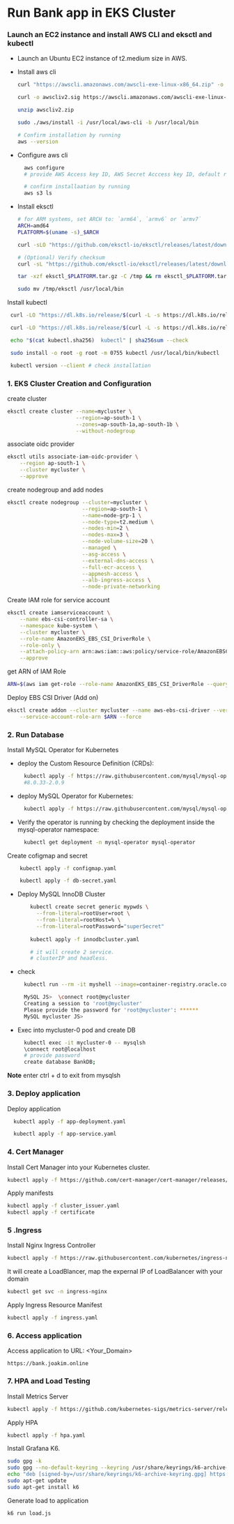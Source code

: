 # Run Bank app in EKS Cluster

### Launch an EC2 instance and install AWS CLI and eksctl and kubectl
- Launch an Ubuntu EC2 instance of t2.medium size in AWS.
- Install aws cli
  ```bash
  curl "https://awscli.amazonaws.com/awscli-exe-linux-x86_64.zip" -o "awscliv2.zip"

  curl -o awscliv2.sig https://awscli.amazonaws.com/awscli-exe-linux-x86_64.zip.sig

  unzip awscliv2.zip

  sudo ./aws/install -i /usr/local/aws-cli -b /usr/local/bin

  # Confirm installation by running
  aws --version
  ```
- Configure aws cli 
  ```bash
    aws configure 
    # provide AWS Access key ID, AWS Secret Acccess key ID, default region and output format.

    # confirm installaation by running
    aws s3 ls
  ```

- Install eksctl
  ```bash
  # for ARM systems, set ARCH to: `arm64`, `armv6` or `armv7`
  ARCH=amd64
  PLATFORM=$(uname -s)_$ARCH

  curl -sLO "https://github.com/eksctl-io/eksctl/releases/latest/download/eksctl_$PLATFORM.tar.gz"

  # (Optional) Verify checksum
  curl -sL "https://github.com/eksctl-io/eksctl/releases/latest/download/eksctl_checksums.txt" | grep $PLATFORM | sha256sum --check

  tar -xzf eksctl_$PLATFORM.tar.gz -C /tmp && rm eksctl_$PLATFORM.tar.gz

  sudo mv /tmp/eksctl /usr/local/bin
  ```

Install kubectl
```bash
 curl -LO "https://dl.k8s.io/release/$(curl -L -s https://dl.k8s.io/release/stable.txt)/bin/linux/amd64/kubectl"

 curl -LO "https://dl.k8s.io/release/$(curl -L -s https://dl.k8s.io/release/stable.txt)/bin/linux/amd64/kubectl.sha256"

 echo "$(cat kubectl.sha256)  kubectl" | sha256sum --check

 sudo install -o root -g root -m 0755 kubectl /usr/local/bin/kubectl

 kubectl version --client # check installation
```
### 1. EKS Cluster Creation and Configuration
create cluster
  ```bash
  eksctl create cluster --name=mycluster \
                        --region=ap-south-1 \
                        --zones=ap-south-1a,ap-south-1b \
                        --without-nodegroup 
  ```
associate oidc provider
  ```bash
  eksctl utils associate-iam-oidc-provider \
      --region ap-south-1 \
      --cluster mycluster \
      --approve
  ```
create nodegroup and add nodes
```bash
eksctl create nodegroup --cluster=mycluster \
                        --region=ap-south-1 \
                        --name=node-grp-1 \
                        --node-type=t2.medium \
                        --nodes-min=2 \
                        --nodes-max=3 \
                        --node-volume-size=20 \
                        --managed \
                        --asg-access \
                        --external-dns-access \
                        --full-ecr-access \
                        --appmesh-access \
                        --alb-ingress-access \
                        --node-private-networking
```

Create IAM role for service account
```bash
eksctl create iamserviceaccount \
    --name ebs-csi-controller-sa \
    --namespace kube-system \
    --cluster mycluster \
    --role-name AmazonEKS_EBS_CSI_DriverRole \
    --role-only \
    --attach-policy-arn arn:aws:iam::aws:policy/service-role/AmazonEBSCSIDriverPolicy \
    --approve
```

get ARN of IAM Role
  ```bash
  ARN=$(aws iam get-role --role-name AmazonEKS_EBS_CSI_DriverRole --query 'Role.Arn' --output text)
  ```
Deploy EBS CSI Driver (Add on)
  ```bash
  eksctl create addon --cluster mycluster --name aws-ebs-csi-driver --version latest \
      --service-account-role-arn $ARN --force
  ```

### 2. Run Database

Install MySQL Operator for Kubernetes

- deploy the Custom Resource Definition (CRDs):
    ```bash
      kubectl apply -f https://raw.githubusercontent.com/mysql/mysql-operator/9.1.0-2.2.2/deploy/deploy-crds.yaml
      #8.0.33-2.0.9 
    ```
- deploy MySQL Operator for Kubernetes:
    ```bash
      kubectl apply -f https://raw.githubusercontent.com/mysql/mysql-operator/9.1.0-2.2.2/deploy/deploy-operator.yaml
    ```
- Verify the operator is running by checking the deployment inside the mysql-operator namespace:
  ```bash
    kubectl get deployment -n mysql-operator mysql-operator
  ```
Create cofigmap and secret
```bash    
    kubectl apply -f configmap.yaml

    kubectl apply -f db-secret.yaml

```
- Deploy  MySQL InnoDB Cluster
  ```bash
      kubectl create secret generic mypwds \
        --from-literal=rootUser=root \
        --from-literal=rootHost=% \
        --from-literal=rootPassword="superSecret"
      
      kubectl apply -f innodbcluster.yaml

      # it will create 2 service.
      # clusterIP and headless.
  ```


- check 
  ```bash
    kubectl run --rm -it myshell --image=container-registry.oracle.com/mysql/community-operator -- mysqlsh

    MySQL JS>  \connect root@mycluster
    Creating a session to 'root@mycluster'
    Please provide the password for 'root@mycluster': ******
    MySQL mycluster JS>
  ```
- Exec into mycluster-0 pod and create DB
  ```bash
    kubectl exec -it mycluster-0 -- mysqlsh
    \connect root@localhost
    # provide password
    create database BankDB;
  ```
**Note** enter ctrl + d to exit from mysqlsh

### 3. Deploy application

Deploy application
```bash
  kubectl apply -f app-deployment.yaml

  kubectl apply -f app-service.yaml

```

### 4. Cert Manager

Install Cert Manager into your Kubernetes cluster.
```bash
kubectl apply -f https://github.com/cert-manager/cert-manager/releases/download/v1.14.5/cert-manager.yaml
```
Apply manifests
```bash
kubectl apply -f cluster_issuer.yaml
kubectl apply -f certificate
```

### 5 .Ingress
Install Nginx Ingress Controller
```bash
kubectl apply -f https://raw.githubusercontent.com/kubernetes/ingress-nginx/controller-v1.9.4/deploy/static/provider/cloud/deploy.yaml
```

It will create a LoadBlancer, map the expernal IP of LoadBalancer with your domain
```bash
kubectl get svc -n ingress-nginx
```

Apply Ingress Resource Manifest
```bash
kubectl apply -f ingress.yaml
```

### 6. Access application
Access application to URL: <Your_Domain>
```url
https://bank.joakim.online
```

### 7. HPA and Load Testing

Install Metrics Server
```bash
kubectl apply -f https://github.com/kubernetes-sigs/metrics-server/releases/latest/download/components.yaml
```

Apply HPA 
```bash
kubectl apply -f hpa.yaml
```

Install Grafana K6.
```bash
sudo gpg -k
sudo gpg --no-default-keyring --keyring /usr/share/keyrings/k6-archive-keyring.gpg --keyserver hkp://keyserver.ubuntu.com:80 --recv-keys C5AD17C747E3415A3642D57D77C6C491D6AC1D69
echo "deb [signed-by=/usr/share/keyrings/k6-archive-keyring.gpg] https://dl.k6.io/deb stable main" | sudo tee /etc/apt/sources.list.d/k6.list
sudo apt-get update
sudo apt-get install k6
```

Generate load to application
```bash
k6 run load.js
```
